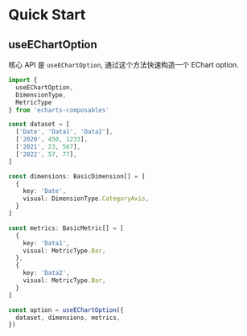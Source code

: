 # Quick Start

## useEChartOption

核心 API 是 `useEChartOption`, 通过这个方法快速构造一个 EChart option.

```ts
import { 
  useEChartOption, 
  DimensionType, 
  MetricType 
} from 'echarts-composables'

const dataset = [
  ['Date', 'Data1', 'Data2'],
  ['2020', 450, 1233],
  ['2021', 23, 567],
  ['2022', 57, 77],
]

const dimensions: BasicDimension[] = [
  {
    key: 'Date',
    visual: DimensionType.CategoryAxis,
  }
]

const metrics: BasicMetric[] = [
  {
    key: 'Data1',
    visual: MetricType.Bar,
  },
  {
    key: 'Data2',
    visual: MetricType.Bar,
  }
]

const option = useEChartOption({
  dataset, dimensions, metrics,
})
```
